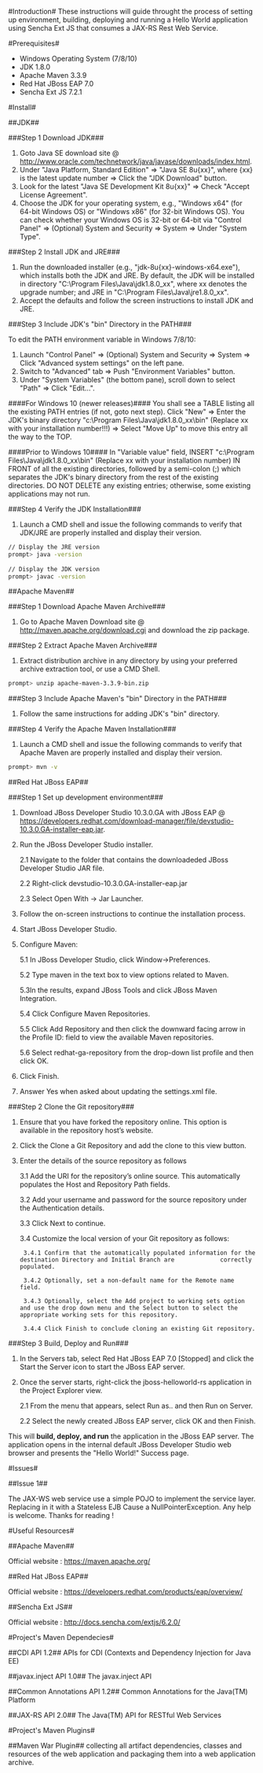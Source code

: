 #Introduction#
These instructions will guide throught the process of setting up environment, building, deploying and running a Hello World application using Sencha Ext JS that consumes a JAX-RS Rest Web Service.

#Prerequisites#
- Windows Operating System (7/8/10)
- JDK 1.8.0
- Apache Maven 3.3.9
- Red Hat JBoss EAP 7.0
- Sencha Ext JS 7.2.1

#Install#

##JDK##

###Step 1 Download JDK###

1. Goto Java SE download site @ http://www.oracle.com/technetwork/java/javase/downloads/index.html.
2.  Under "Java Platform, Standard Edition" ⇒ "Java SE 8u{xx}", where {xx} is the latest update number ⇒ Click the "JDK Download" button.
3. Look for the latest "Java SE Development Kit 8u{xx}" ⇒ Check "Accept License Agreement".
4. Choose the JDK for your operating system, e.g., "Windows x64" (for 64-bit Windows OS) or "Windows x86" (for 32-bit Windows OS). You can check whether your Windows OS is 32-bit or 64-bit via "Control Panel" ⇒ (Optional) System and Security ⇒ System ⇒ Under "System Type".

###Step 2 Install JDK and JRE###

1. Run the downloaded installer (e.g., "jdk-8u{xx}-windows-x64.exe"), which installs both the JDK and JRE. By default, the JDK will be installed in directory "C:\Program Files\Java\jdk1.8.0_xx", where xx denotes the upgrade number; and JRE in "C:\Program Files\Java\jre1.8.0_xx".
2. Accept the defaults and follow the screen instructions to install JDK and JRE.

###Step 3 Include JDK's "bin" Directory in the PATH###

To edit the PATH environment variable in Windows 7/8/10:

1. Launch "Control Panel" ⇒ (Optional) System and Security ⇒ System ⇒ Click "Advanced system settings" on the left pane.
2. Switch to "Advanced" tab ⇒ Push "Environment Variables" button.
3. Under "System Variables" (the bottom pane), scroll down to select "Path" ⇒ Click "Edit...".

####For Windows 10 (newer releases)####
You shall see a TABLE listing all the existing PATH entries (if not, goto next step). Click "New" ⇒ Enter the JDK's binary directory "c:\Program Files\Java\jdk1.8.0_xx\bin" (Replace xx with your installation number!!!) ⇒ Select "Move Up" to move this entry all the way to the TOP.
    
####Prior to Windows 10####
In "Variable value" field, INSERT "c:\Program Files\Java\jdk1.8.0_xx\bin" (Replace xx with your installation number) IN FRONT of all the existing directories, followed by a semi-colon (;) which separates the JDK's binary directory from the rest of the existing directories. DO NOT DELETE any existing entries; otherwise, some existing applications may not run. 
    
###Step 4 Verify the JDK Installation###

1. Launch a CMD shell and issue the following commands to verify that JDK/JRE are properly installed and display their version.
```bash
// Display the JRE version
prompt> java -version
 
// Display the JDK version
prompt> javac -version
```

##Apache Maven##

###Step 1 Download Apache Maven Archive###
1. Go to Apache Maven Download site @ http://maven.apache.org/download.cgi and download the zip package.

###Step 2 Extract Apache Maven Archive###

1. Extract distribution archive in any directory by using your preferred archive extraction tool, or use a CMD Shell.

```bash
prompt> unzip apache-maven-3.3.9-bin.zip
```

###Step 3 Include Apache Maven's "bin" Directory in the PATH###

1. Follow the same instructions for adding JDK's "bin" directory.

###Step 4 Verify the Apache Maven Installation###
1. Launch a CMD shell and issue the following commands to verify that Apache Maven are properly installed and display their version.

```bash
prompt> mvn -v
```

##Red Hat JBoss EAP##

###Step 1 Set up development environment###

1. Download JBoss Developer Studio 10.3.0.GA with JBoss EAP @ https://developers.redhat.com/download-manager/file/devstudio-10.3.0.GA-installer-eap.jar.

2. Run the JBoss Developer Studio installer.

    2.1 Navigate to the folder that contains the downloadeded JBoss Developer Studio JAR file.

    2.2 Right-click devstudio-10.3.0.GA-installer-eap.jar

    2.3 Select Open With → Jar Launcher.

3. Follow the on-screen instructions to continue the installation process.

4. Start JBoss Developer Studio.

5. Configure Maven:

    5.1 In JBoss Developer Studio, click Window→Preferences.

    5.2 Type maven in the text box to view options related to Maven.

    5.3In the results, expand JBoss Tools and click JBoss Maven Integration.

    5.4 Click Configure Maven Repositories.

    5.5 Click Add Repository and then click the downward facing arrow in the Profile ID: field to view the available Maven repositories.

    5.6 Select redhat-ga-repository from the drop-down list profile and then click OK.
    
6. Click Finish.

7. Answer Yes when asked about updating the settings.xml file.

###Step 2 Clone the Git repository###

1. Ensure that you have forked the repository online. This option is available in the repository host’s website.

2. Click the Clone a Git Repository and add the clone to this view button.

3. Enter the details of the source repository as follows

    3.1 Add the URI for the repository’s online source. This automatically populates the Host and Repository Path fields.
        
    3.2 Add your username and password for the source repository under the Authentication details.

    3.3 Click Next to continue.

    3.4 Customize the local version of your Git repository as follows:
    
        3.4.1 Confirm that the automatically populated information for the destination Directory and Initial Branch are             correctly populated.
        
        3.4.2 Optionally, set a non-default name for the Remote name field.

        3.4.3 Optionally, select the Add project to working sets option and use the drop down menu and the Select button to select the appropriate working sets for this repository.

        3.4.4 Click Finish to conclude cloning an existing Git repository. 

###Step 3 Build, Deploy and Run###

1. In the Servers tab, select Red Hat JBoss EAP 7.0 [Stopped] and click the Start the Server icon to start the JBoss EAP server.

2. Once the server starts, right-click the jboss-helloworld-rs application in the Project Explorer view.

    2.1 From the menu that appears, select Run as.. and then Run on Server.

    2.2 Select the newly created JBoss EAP server, click OK and then Finish.

This will **build, deploy, and run** the application in the JBoss EAP server. The application opens in the internal default JBoss Developer Studio web browser and presents the "Hello World!" Success page.

#Issues#

##Issue 1##

The JAX-WS web service use a simple POJO to implement the service layer. Replacing in it with a Stateless EJB Cause a NullPointerException. Any help is welcome. Thanks for reading !

#Useful Resources#

##Apache Maven##

Official website : https://maven.apache.org/

##Red Hat JBoss EAP##

Official website : https://developers.redhat.com/products/eap/overview/

##Sencha Ext JS##

Official website : http://docs.sencha.com/extjs/6.2.0/

#Project's Maven Dependecies#

##CDI API 1.2##
APIs for CDI (Contexts and Dependency Injection for Java EE)

##javax.inject API 1.0##
The javax.inject API

##Common Annotations API 1.2##
Common Annotations for the Java(TM) Platform

##JAX-RS API 2.0##
The Java(TM) API for RESTful Web Services

#Project's Maven Plugins#

##Maven War Plugin##
collecting all artifact dependencies, classes and resources of the web application and packaging them into a web application archive.

